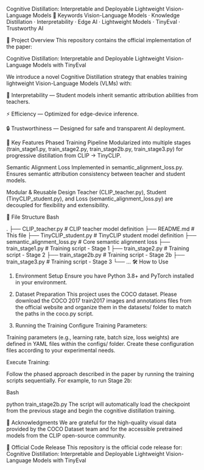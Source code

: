 Cognitive Distillation: Interpretable and Deployable Lightweight Vision-Language Models
🔑 Keywords
Vision-Language Models · Knowledge Distillation · Interpretability · Edge AI · Lightweight Models · TinyEval · Trustworthy AI

📖 Project Overview
This repository contains the official implementation of the paper:

Cognitive Distillation: Interpretable and Deployable Lightweight Vision-Language Models with TinyEval

We introduce a novel Cognitive Distillation strategy that enables training lightweight Vision-Language Models (VLMs) with:

🧩 Interpretability — Student models inherit semantic attribution abilities from teachers.

⚡ Efficiency — Optimized for edge-device inference.

🔒 Trustworthiness — Designed for safe and transparent AI deployment.

🚀 Key Features
Phased Training Pipeline
Modularized into multiple stages (train_stage1.py, train_stage2.py, train_stage2b.py, train_stage3.py) for progressive distillation from CLIP → TinyCLIP.

Semantic Alignment Loss
Implemented in semantic_alignment_loss.py. Ensures semantic attribution consistency between teacher and student models.

Modular & Reusable Design
Teacher (CLIP_teacher.py), Student (TinyCLIP_student.py), and Loss (semantic_alignment_loss.py) are decoupled for flexibility and extensibility.

📂 File Structure
Bash

.
├── CLIP_teacher.py              # CLIP teacher model definition
├── README.md                    # This file
├── TinyCLIP_student.py          # TinyCLIP student model definition
├── semantic_alignment_loss.py   # Core semantic alignment loss
├── train_stage1.py              # Training script - Stage 1
├── train_stage2.py              # Training script - Stage 2
├── train_stage2b.py             # Training script - Stage 2b
├── train_stage3.py              # Training script - Stage 3
└── ...
🛠️ How to Use
1. Environment Setup
Ensure you have Python 3.8+ and PyTorch installed in your environment.

2. Dataset Preparation
This project uses the COCO dataset. Please download the COCO 2017 train2017 images and annotations files from the official website and organize them in the datasets/ folder to match the paths in the coco.py script.

3. Running the Training
Configure Training Parameters:

Training parameters (e.g., learning rate, batch size, loss weights) are defined in YAML files within the configs/ folder. Create these configuration files according to your experimental needs.

Execute Training:

Follow the phased approach described in the paper by running the training scripts sequentially. For example, to run Stage 2b:

Bash

python train_stage2b.py
The script will automatically load the checkpoint from the previous stage and begin the cognitive distillation training.

🙏 Acknowledgments
We are grateful for the high-quality visual data provided by the COCO Dataset team and for the accessible pretrained models from the CLIP open-source community.

📌 Official Code Release
This repository is the official code release for: Cognitive Distillation: Interpretable and Deployable Lightweight Vision-Language Models with TinyEval
